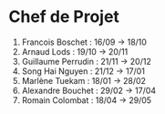 Chef de Projet
==============

1. Francois Boschet   : 16/09 -> 18/10
1. Arnaud Lods        : 19/10 -> 20/11
1. Guillaume Perrudin : 21/11 -> 20/12
1. Song Hai Nguyen    : 21/12 -> 17/01
1. Marlène Tuekam     : 18/01 -> 28/02
1. Alexandre Bouchet  : 29/02 -> 17/04
1. Romain Colombat    : 18/04 -> 29/05